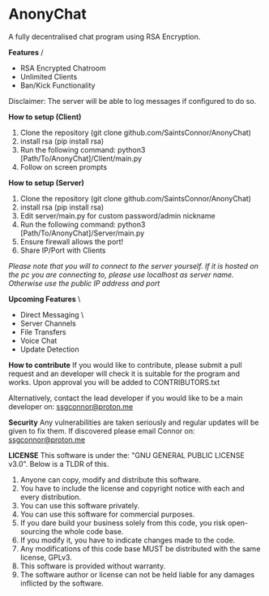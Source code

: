 # AnonyChat
A fully decentralised chat program using RSA Encryption.

**Features** /
- RSA Encrypted Chatroom
- Unlimited Clients 
- Ban/Kick Functionality

Disclaimer: The server will be able to log messages if configured to do so.

**How to setup (Client)**

1. Clone the repository (git clone github.com/SaintsConnor/AnonyChat)
2. install rsa (pip install rsa)
3. Run the following command: python3 [Path/To/AnonyChat]/Client/main.py
4. Follow on screen prompts


**How to setup (Server)**
1. Clone the repository (git clone github.com/SaintsConnor/AnonyChat)
2. install rsa (pip install rsa)
3. Edit server/main.py for custom password/admin nickname
4. Run the following command: python3 [Path/To/AnonyChat]/Server/main.py
5. Ensure firewall allows the port!
6. Share IP/Port with Clients 

*Please note that you will to connect to the server yourself. If it is hosted on the pc you are connecting to, please use localhost as server name. Otherwise use the public IP address and port*


**Upcoming Features** \
- Direct Messaging \
- Server Channels
- File Transfers
- Voice Chat
- Update Detection

**How to contribute**
If you would like to contribute, please submit a pull request and an developer will check it is suitable for the program and works. Upon approval you will be added to CONTRIBUTORS.txt

Alternatively, contact the lead developer if you would like to be a main developer on: ssgconnor@proton.me

**Security**
Any vulnerabilities are taken seriously and regular updates will be given to fix them. If discovered please email Connor on: ssgconnor@proton.me

**LICENSE**
This software is under the: "GNU GENERAL PUBLIC LICENSE v3.0". Below is a TLDR of this. 

1. Anyone can copy, modify and distribute this software.
2. You have to include the license and copyright notice with each and every distribution.
3. You can use this software privately.
4. You can use this software for commercial purposes.
5. If you dare build your business solely from this code, you risk open-sourcing the whole code base.
6. If you modify it, you have to indicate changes made to the code.
7. Any modifications of this code base MUST be distributed with the same license, GPLv3.
8. This software is provided without warranty.
9. The software author or license can not be held liable for any damages inflicted by the software.
